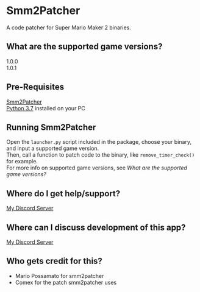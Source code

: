 # Smm2Patcher
A code patcher for Super Mario Maker 2 binaries.

## What are the supported game versions?
1.0.0  
1.0.1

## Pre-Requisites
[Smm2Patcher](https://github.com/MarioPossamato/smm2patcher/archive/master.zip)  
[Python 3.7](https://www.python.org/downloads/release/python-370/) installed on your PC

## Running Smm2Patcher
Open the `launcher.py` script included in the package, choose your binary, and input a supported game version.  
Then, call a function to patch code to the binary, like `remove_timer_check()` for example.  
For more info on supported game versions, see *What are the supported game versions?*

## Where do I get help/support?
[My Discord Server](https://discord.gg/8wx8uQF)

## Where can I discuss development of this app?
[My Discord Server](https://discord.gg/8wx8uQF)

## Who gets credit for this?
* Mario Possamato for smm2patcher
* Comex for the patch smm2patcher uses
